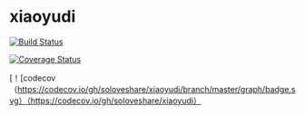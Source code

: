 # xiaoyudi
[![Build Status](https://travis-ci.com/soloveshare/xiaoyudi.svg?branch=master)](https://travis-ci.com/soloveshare/xiaoyudi)

[![Coverage Status](https://coveralls.io/repos/github/soloveshare/xiaoyudi/badge.svg?branch=master)](https://coveralls.io/github/soloveshare/xiaoyudi?branch=master)

[！[codecov（https://codecov.io/gh/soloveshare/xiaoyudi/branch/master/graph/badge.svg）（https://codecov.io/gh/soloveshare/xiaoyudi）
